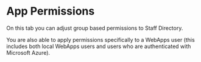 # App Permissions

On this tab you can adjust group based permissions to Staff Directory.

You are also able to apply permissions specifically to a WebApps user (this includes both local WebApps users and users who are authenticated with Microsoft Azure).

